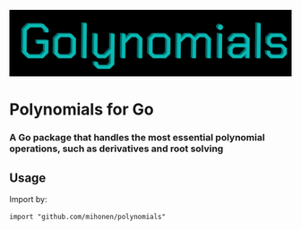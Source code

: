 ![Logo](./images/golynomials.png)

# Polynomials for Go
### A Go package that handles the most essential polynomial operations, such as derivatives and root solving

## Usage

Import by:   
```
import "github.com/mihonen/polynomials"

```



